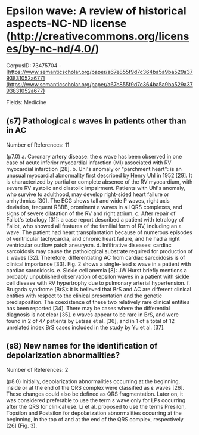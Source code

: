 # Epsilon wave: A review of historical aspects-NC-ND license (http://creativecommons.org/licenses/by-nc-nd/4.0/)

CorpusID: 73475704 - [https://www.semanticscholar.org/paper/a67e855f9d7c364ba5a9ba529a3793831052a677](https://www.semanticscholar.org/paper/a67e855f9d7c364ba5a9ba529a3793831052a677)

Fields: Medicine

## (s7) Pathological ε waves in patients other than in AC
Number of References: 11

(p7.0) a. Coronary artery disease: the ε wave has been observed in one case of acute inferior myocardial infarction (MI) associated with RV myocardial infarction [28]. b. Uhl's anomaly or "parchment heart": is an unusual myocardial abnormality first described by Henry Uhl in 1952 [29]. It is characterized by partial or complete absence of the RV myocardium, with severe RV systolic and diastolic impairment. Patients with Uhl's anomaly, who survive to adulthood, may develop right-sided heart failure or arrhythmias [30]. The ECG shows tall and wide P waves, right axis deviation, frequent RBBB, prominent ε waves in all QRS complexes, and signs of severe dilatation of the RV and right atrium. c. After repair of Fallot's tetralogy [31]: a case report described a patient with tetralogy of Fallot, who showed all features of the familial form of RV, including an ε wave. The patient had heart transplantation because of numerous episodes of ventricular tachycardia, and chronic heart failure, and he had a right ventricular outflow patch aneurysm. d. Infiltrative diseases: cardiac sarcoidosis may cause the pathological substrate required for production of ε waves [32]. Therefore, differentiating AC from cardiac sarcoidosis is of clinical importance [33]. Fig. 2 shows a single-lead ε wave in a patient with cardiac sarcoidosis. e. Sickle cell anemia [8]: JW Hurst briefly mentions a probably unpublished observation of epsilon waves in a patient with sickle cell disease with RV hypertrophy due to pulmonary arterial hypertension. f. Brugada syndrome (BrS): it is believed that BrS and AC are different clinical entities with respect to the clinical presentation and the genetic predisposition. The coexistence of these two relatively rare clinical entities has been reported [34]. There may be cases where the differential diagnosis is not clear [35]. ε waves appear to be rare in BrS, and were found in 2 of 47 patients by Letsas et al. [36], and in 1 of a total of 12 unrelated index BrS cases included in the study by Yu et al. [37].
## (s8) New names for the identification of depolarization abnormalities?
Number of References: 2

(p8.0) Initially, depolarization abnormalities occurring at the beginning, inside or at the end of the QRS complex were classified as ε waves [26]. These changes could also be defined as QRS fragmentation. Later on, it was considered preferable to use the term ε wave only for LPs occurring after the QRS for clinical use. Li et al. proposed to use the terms Presilon, Topsilon and Postsilon for depolarization abnormalities occurring at the beginning, in the top of and at the end of the QRS complex, respectively [26] (Fig. 3).
